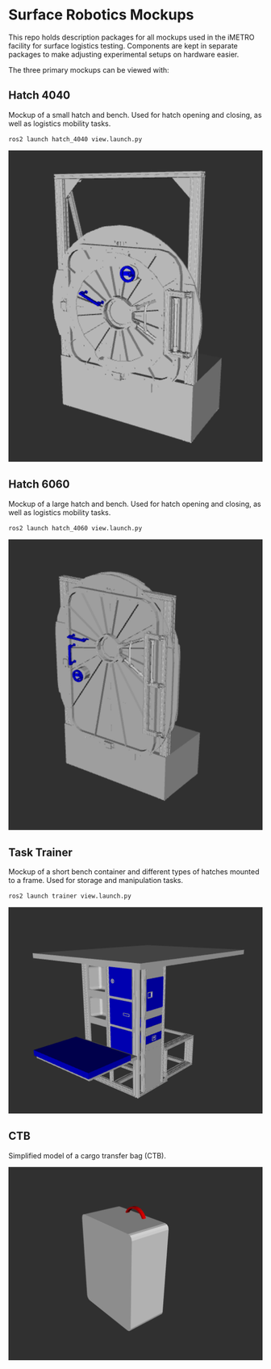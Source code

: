 # Surface Robotics Mockups

This repo holds description packages for all mockups used in the iMETRO facility for surface logistics testing.
Components are kept in separate packages to make adjusting experimental setups on hardware easier.

The three primary mockups can be viewed with:

## Hatch 4040

Mockup of a small hatch and bench.
Used for hatch opening and closing, as well as logistics mobility tasks.

```bash
ros2 launch hatch_4040 view.launch.py
```

![Hatch 4040](./hatch_4040/hatch_4040.png)

## Hatch 6060

Mockup of a large hatch and bench.
Used for hatch opening and closing, as well as logistics mobility tasks.

```bash
ros2 launch hatch_4060 view.launch.py
```

![Hatch 4060](./hatch_4060/hatch_4060.png)

## Task Trainer

Mockup of a short bench container and different types of hatches mounted to a frame.
Used for storage and manipulation tasks.

```bash
ros2 launch trainer view.launch.py
```

![Task Trainer](./trainer/task_trainer.png)

## CTB

Simplified model of a cargo transfer bag (CTB).

![CTB](./ctb/ctb.png)
